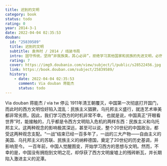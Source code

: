 ```yaml
---
title: 迟到的文明
category: book
status: todo
rating: 0
year: 2014-3-1
date: 2022-04-04 02:35:53
douban:
  id: "25839589"
  title: 迟到的文明
  subtitle: 袁伟时 / 2014 / 线装书局
  intro: 固守传统，坚持“非我族类，其心必异”，拒绝学习其他国家和民族的先进文明，必然走入死胡同。文明与野蛮永无止息的争斗，是人类历史的基本内容。每一个历史阶段，都有几个国家率先树立了文明的标杆。跟进还是抗拒？令人眼花缭乱的史剧围绕着这个轴心展开。随着世界市场日益生长，世界逐步走向一体化，经济和思想、文化冲破一切障碍，在国际间交流。是否接受现代文明，融入世界，成了国家和民族盛衰荣枯的生死线。人类踏入现代文明后，中国已经成为迟到者，原因何在？我们将何去何从？袁伟时先生为我们一一解答。
  rating: 7
  cover: https://img9.doubanio.com/view/subject/l/public/s28522456.jpg
  link: https://book.douban.com/subject/25839589/
  history:
    - date: 2022-04-04 02:35:53
      comment: Via douban 蒋能杰
      status: todo
---
```


Via douban 蒋能杰 / via tw 停云 1911年清王朝覆灭，中国第一次彻底打开国门，而此时的西方文明恰好陷入混乱：民族主义猖獗，乌托邦主义盛行，就连艺术审美都非常劣质。因此，我们学习西方的时机非常不幸。
也就是说，中国真正“开眼看世界”时，能接触的，几乎都是令西方文明陷入危机的两样东西：民族主义和乌托邦主义。这两种观念的影响极其深远，甚至可以说，整个20世纪的中国政治，都受这两种观念支配。“一战”结束已经一百多年了，一战的三大产物——自由主义的美国、乌托邦主义的苏联、民族主义的纳粹德国，奠定了20世纪的历史基调，并影响至今。
一百年前，中国人觉醒图变，开始学习西方的思想与文明。然而，不幸的是，中国没有拥抱到文明之花，却俘获了西方文明废墟上的残砖断瓦，并长期陷入激进主义的泥潭。